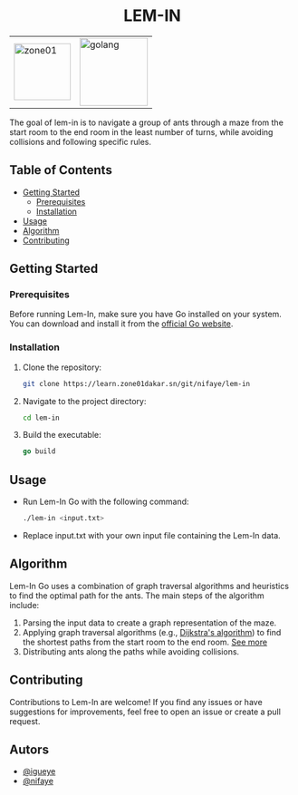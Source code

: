 <h1 align="center">LEM-IN</h1>

<table align="center" border="0">
  <tr>
    <td><a href="https://imgbb.com/"><img src="https://i.ibb.co/tL6SpfD/zone01.png" alt="zone01" border="0" width="100px"></a></td>
    <td><a href="https://imgbb.com/"><img src="https://i.ibb.co/W2vM8Ws/golang.png" alt="golang" border="0" width="120px"></a></td>
   </tr>
</table>

The goal of lem-in is to navigate a group of ants through a maze from the start room to the end room in the least number of turns, while avoiding collisions and following specific rules.

## Table of Contents

- [Getting Started](#getting-started)
  - [Prerequisites](#prerequisites)
  - [Installation](#installation)
- [Usage](#usage)
- [Algorithm](#algorithm)
- [Contributing](#contributing)

## Getting Started

### Prerequisites

Before running Lem-In, make sure you have Go installed on your system. You can download and install it from the [official Go website](https://golang.org/).

### Installation

1. Clone the repository:

   ```bash
   git clone https://learn.zone01dakar.sn/git/nifaye/lem-in
   ```

2. Navigate to the project directory:

   ```bash
   cd lem-in
   ```

3. Build the executable:

   ```go
   go build
   ```

## Usage

- Run Lem-In Go with the following command:

  ```bash
  ./lem-in <input.txt>
  ```

- Replace input.txt with your own input file containing the Lem-In data.

## Algorithm

Lem-In Go uses a combination of graph traversal algorithms and heuristics to find the optimal path for the ants. The main steps of the algorithm include:

1.  Parsing the input data to create a graph representation of the maze.
2.  Applying graph traversal algorithms (e.g., [Dijkstra's algorithm](https://en.wikipedia.org/wiki/Dijkstra%27s_algorithm)) to find the shortest paths from the start room to the end room.
[See more](https://medium.com/@jamierobertdawson/lem-in-finding-all-the-paths-and-deciding-which-are-worth-it-2503dffb893)
3.  Distributing ants along the paths while avoiding collisions.

## Contributing

Contributions to Lem-In are welcome! If you find any issues or have suggestions for improvements, feel free to open an issue or create a pull request.

## Autors

- [@igueye](https://learn.zone01dakar.sn/git/igueye)
- [@nifaye](https://learn.zone01dakar.sn/git/nifaye)
